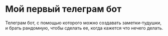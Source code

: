 # Мой первый телеграм бот

Телеграм бот, с помощью которого можно создавать заметки-тудушки, и брать рандомную, чтобы сделать ее, когда кажется что нечего делать.
